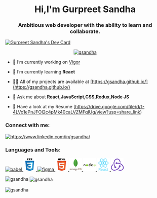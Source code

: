<h1 align="center">Hi,I'm Gurpreet Sandha</h1>
<h3 align="center">Ambitious web developer with the ability to learn and collaborate.</h3>
<a href="https://app.daily.dev/gsandha"><img src="https://api.daily.dev/devcards/e8cd80340b1b45fca849f0ab69abdc46.png?r=m5h" width="400" alt="Gurpreet Sandha's Dev Card"/></a>
<p align="center"> <a href="https://github.com/ryo-ma/github-profile-trophy"><img src="https://github-profile-trophy.vercel.app/?username=gsandha" alt="gsandha" /></a> </p>

- 🔭 I’m currently working on [Vigor](https://dirty-parcel-1754.vercel.app/)

- 🌱 I’m currently learning **React**

- 👨‍💻 All of my projects are available at [https://gsandha.github.io/](https://gsandha.github.io/)

- 💬 Ask me about **React,JavaScript,CSS,Redux,Node JS**


- 📄 Have a look at my Resume [https://drive.google.com/file/d/1-4LVo1ePnJFOI2c4pMk40caLVZMFqIUg/view?usp=share_link)

<h3 align="left">Connect with me:</h3>
<p align="left">
<a href="https://www.linkedin.com/in/gsandha/" target="blank"><img align="center" src="https://raw.githubusercontent.com/rahuldkjain/github-profile-readme-generator/master/src/images/icons/Social/linked-in-alt.svg" alt="https://www.linkedin.com/in/gsandha/" height="30" width="40" /></a>
</p>

<h3 align="left">Languages and Tools:</h3>
<p align="left"> <a href="https://babeljs.io/" target="_blank" rel="noreferrer"> <img src="https://www.vectorlogo.zone/logos/babeljs/babeljs-icon.svg" alt="babel" width="40" height="40"/> </a> <a href="https://www.w3schools.com/css/" target="_blank" rel="noreferrer"> <img src="https://raw.githubusercontent.com/devicons/devicon/master/icons/css3/css3-original-wordmark.svg" alt="css3" width="40" height="40"/> </a> <a href="https://www.figma.com/" target="_blank" rel="noreferrer"> <img src="https://www.vectorlogo.zone/logos/figma/figma-icon.svg" alt="figma" width="40" height="40"/> </a> <a href="https://www.w3.org/html/" target="_blank" rel="noreferrer"> <img src="https://raw.githubusercontent.com/devicons/devicon/master/icons/html5/html5-original-wordmark.svg" alt="html5" width="40" height="40"/> </a> <a href="https://www.mongodb.com/" target="_blank" rel="noreferrer"> <img src="https://raw.githubusercontent.com/devicons/devicon/master/icons/mongodb/mongodb-original-wordmark.svg" alt="mongodb" width="40" height="40"/> </a> <a href="https://nodejs.org" target="_blank" rel="noreferrer"> <img src="https://raw.githubusercontent.com/devicons/devicon/master/icons/nodejs/nodejs-original-wordmark.svg" alt="nodejs" width="40" height="40"/> </a> <a href="https://reactjs.org/" target="_blank" rel="noreferrer"> <img src="https://raw.githubusercontent.com/devicons/devicon/master/icons/react/react-original-wordmark.svg" alt="react" width="40" height="40"/> </a> <a href="https://redux.js.org" target="_blank" rel="noreferrer"> <img src="https://raw.githubusercontent.com/devicons/devicon/master/icons/redux/redux-original.svg" alt="redux" width="40" height="40"/> </a> </p>

<p><img align="left" src="https://github-readme-stats.vercel.app/api/top-langs?username=gsandha&show_icons=true&locale=en&layout=compact" alt="gsandha" /></p>

<p>&nbsp;<img align="center" src="https://github-readme-stats.vercel.app/api?username=gsandha&show_icons=true&locale=en" alt="gsandha" /></p>

<p><img align="center" src="https://github-readme-streak-stats.herokuapp.com/?user=gsandha&" alt="gsandha" /></p>

